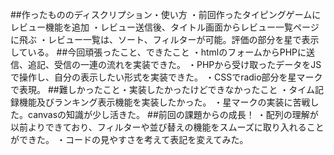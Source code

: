 ##作ったもののディスクリプション・使い方
・前回作ったタイピングゲームにレビュー機能を追加
・レビュー送信後、タイトル画面からレビュー一覧ページに飛ぶ
・レビュー一覧は、ソート、フィルターが可能。評価の部分を星で表示している。
##今回頑張ったこと、できたこと
・htmlのフォームからPHPに送信、追記、受信の一連の流れを実装できた。
・PHPから受け取ったデータをJSで操作し、自分の表示したい形式を実装できた。
・CSSでradio部分を星マークで表現。
##難しかったこと・実装したかったけどできなかったこと
・タイム記録機能及びランキング表示機能を実装したかった。
・星マークの実装に苦戦した。canvasの知識が少し活きた。
##前回の課題からの成長！
・配列の理解が以前よりできており、フィルターや並び替えの機能をスムーズに取り入れることができた。
・コードの見やすさを考えて表記を変えてみた。
